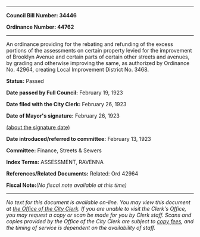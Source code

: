 

********

**Council Bill Number: 34446**
   
**Ordinance Number: 44762**
********

 An ordinance providing for the rebating and refunding of the excess portions of the assessments on certain property levied for the improvement of Brooklyn Avenue and certain parts of certain other streets and avenues, by grading and otherwise improving the same, as authorized by Ordinance No. 42964, creating Local Improvement District No. 3468.

**Status:** Passed
   
**Date passed by Full Council:** February 19, 1923
   
**Date filed with the City Clerk:** February 26, 1923
   
**Date of Mayor's signature:** February 26, 1923
   
[(about the signature date)](/~public/approvaldate.htm)
   
   
   
**Date introduced/referred to committee:** February 13, 1923
   
**Committee:** Finance, Streets & Sewers
   
   
**Index Terms:** ASSESSMENT, RAVENNA

**References/Related Documents:** Related: Ord 42964

**Fiscal Note:**_(No fiscal note available at this time)_
********

_No text for this document is available on-line. You may view this document at [the Office of the City Clerk](http://www.seattle.gov/leg/clerk/contactUs.htm). If you are unable to visit the Clerk's Office, you may request a copy or scan be made for you by Clerk staff. Scans and copies provided by the Office of the City Clerk are subject to [copy fees](http://clerk.seattle.gov/~public/clerkfees.htm), and the timing of service is dependent on the availability of staff._

